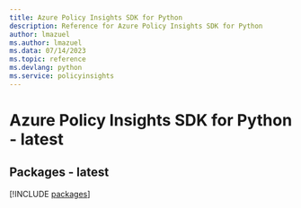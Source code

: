 ```yaml
---
title: Azure Policy Insights SDK for Python
description: Reference for Azure Policy Insights SDK for Python
author: lmazuel
ms.author: lmazuel
ms.data: 07/14/2023
ms.topic: reference
ms.devlang: python
ms.service: policyinsights
---
```

# Azure Policy Insights SDK for Python - latest
## Packages - latest
[!INCLUDE [packages](policy-insights-index.md)]